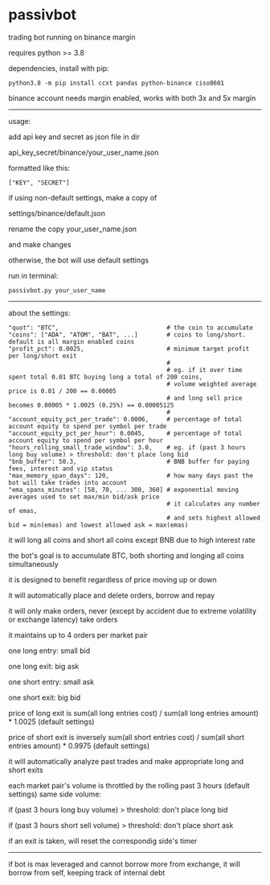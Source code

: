 # passivbot
trading bot running on binance margin


requires python >= 3.8


dependencies, install with pip:


`python3.8 -m pip install ccxt pandas python-binance ciso8601`


binance account needs margin enabled,
works with both 3x and 5x margin

------------------------------------------------------------------

usage:

add api key and secret as json file in dir

api_key_secret/binance/your_user_name.json

formatted like this:

`["KEY", "SECRET"]`


if using non-default settings, make a copy of

settings/binance/default.json

rename the copy your_user_name.json

and make changes

otherwise, the bot will use default settings


run in terminal:

`passivbot.py your_user_name`

------------------------------------------------------------------

about the settings:

    "quot": "BTC",                              # the coin to accumulate
    "coins": ["ADA", "ATOM", "BAT", ...]        # coins to long/short. default is all margin enabled coins
    "profit_pct": 0.0025,                       # minimum target profit per long/short exit
                                                #
                                                # eg. if it over time spent total 0.01 BTC buying long a total of 200 coins,
                                                # volume weighted average price is 0.01 / 200 == 0.00005
                                                # and long sell price becomes 0.00005 * 1.0025 (0.25%) == 0.00005125
                                                #
    "account_equity_pct_per_trade": 0.0006,     # percentage of total account equity to spend per symbol per trade
    "account_equity_pct_per_hour": 0.0045,      # percentage of total account equity to spend per symbol per hour
    "hours_rolling_small_trade_window": 3.0,    # eg. if (past 3 hours long buy volume) > threshold: don't place long bid
    "bnb_buffer": 50.3,                         # BNB buffer for paying fees, interest and vip status
    "max_memory_span_days": 120,                # how many days past the bot will take trades into account
    "ema_spans_minutes": [58, 70, ... 300, 360] # exponential moving averages used to set max/min bid/ask price
                                                # it calculates any number of emas,
                                                # and sets highest allowed bid = min(emas) and lowest allowed ask = max(emas)










it will long all coins and short all coins except BNB due to high interest rate

the bot's goal is to accumulate BTC, both shorting and longing all coins simultaneously

it is designed to benefit regardless of price moving up or down

it will automatically place and delete orders, borrow and repay

it will only make orders, never (except by accident due to extreme volatility or exchange latency) take orders

it maintains up to 4 orders per market pair


one long entry: small bid

one long exit: big ask

one short entry: small ask

one short exit: big bid


price of long exit is sum(all long entries cost) / sum(all long entries amount) * 1.0025 (default settings)

price of short exit is inversely sum(all short entries cost) / sum(all short entries amount) * 0.9975 (default settings)

it will automatically analyze past trades and make appropriate long and short exits

each market pair's volume is throttled by the rolling past 3 hours (default settings) same side volume:

if (past 3 hours long buy volume) > threshold: don't place long bid

if (past 3 hours short sell volume) > threshold: don't place short ask


if an exit is taken, will reset the correspondig side's timer

-------------------------------------------------------------------------

if bot is max leveraged and cannot borrow more from exchange, it will borrow from self, keeping track of internal debt

